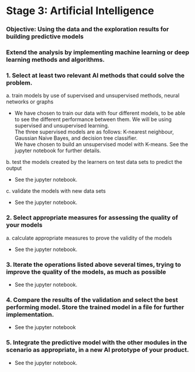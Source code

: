 # Stage 3: Artificial Intelligence  
  
### Objective: Using the data and the exploration results for building predictive models
### Extend the analysis by implementing machine learning or deep learning methods and algorithms.

### 1. Select at least two relevant AI methods that could solve the problem.
a. train models by use of supervised and unsupervised methods, neural networks or graphs
- We have chosen to train our data with four different models, to be able to see the different performance between them. We will be using supervised and unsupervised learning.   
The three supervised models are as follows: K-nearest neighbour, Gaussian Naive Bayes, and decision tree classifier.  
We have chosen to build an unsupervised model with K-means.
See the jupyter notebook for further details.  

b. test the models created by the learners on test data sets to predict the output  
- See the jupyter notebook.  

c. validate the models with new data sets  
- See the jupyter notebook.  

### 2. Select appropriate measures for assessing the quality of your models  
a. calculate appropriate measures to prove the validity of the models  
- See the jupyter notebook.  
### 3. Iterate the operations listed above several times, trying to improve the quality of the models, as much as possible  
- See the jupyter notebook.  
### 4. Compare the results of the validation and select the best performing model. Store the trained model in a file for further implementation.  
- See the jupyter notebook
### 5. Integrate the predictive model with the other modules in the scenario as appropriate, in a new AI prototype of your product.  
- See the jupyter notebook.

